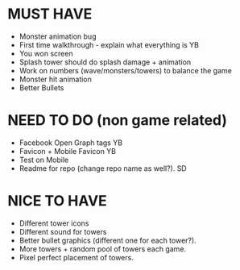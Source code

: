 # MUST HAVE
- Monster animation bug
- First time walkthrough - explain what everything is YB
- You won screen
- Splash tower should do splash damage + animation
- Work on numbers (wave/monsters/towers) to balance the game
- Monster hit animation
- Better Bullets

# NEED TO DO (non game related)
- Facebook Open Graph tags YB
- Favicon + Mobile Favicon YB
- Test on Mobile
- Readme for repo (change repo name as well?). SD

# NICE TO HAVE
- Different tower icons
- Different sound for towers
- Better bullet graphics (different one for each tower?).
- More towers + random pool of towers each game.
- Pixel perfect placement of towers.
